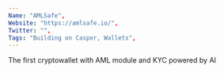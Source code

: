 ```yaml
--- 
Name: "AMLSafe", 
Website: "https://amlsafe.io/", 
Twitter: "", 
Tags: "Building on Casper, Wallets", 
--- 
```

<!--lang:en--> 
The first cryptowallet with AML module and KYC powered by AI
<!--lang:es--] 
La primera criptobilletera con módulo AML y KYC impulsada por IA
<!--lang:de--] 
Das erste Kryptowallet mit AML-Modul und KYC powered by AI
<!--lang:fr--] 
Le premier cryptowallet avec module AML et KYC propulsé par l'IA
<!--lang:pl--] 
Pierwszy portfel kryptograficzny z modułem AML i KYC zasilany przez AI
<!--lang:uk--] 
Перший криптогаманець з модулем AML і KYC на основі ШІ
[!--lang:*--> 
